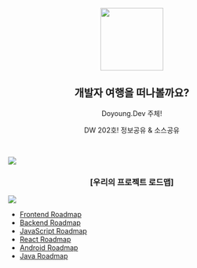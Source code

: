 
<p align="center">

  <img src="https://user-images.githubusercontent.com/110442250/223637707-103a9b37-c803-4e61-bf53-e128628a15d0.gif" height="128">
  <h2 align="center">개발자 여행을 떠나볼까요? </h2>
  <p align="center">Doyoung.Dev 주체!</p>
<p align="center"> DW 202호! 정보공유 & 소스공유<p>
  

</p>

<br>

![](https://i.imgur.com/waxVImv.png)

### <p align="center">[우리의 프로젝트 로드맵]</p>

![](https://i.imgur.com/waxVImv.png)

 
- [Frontend Roadmap](https://roadmap.sh/frontend)
- [Backend Roadmap](https://roadmap.sh/backend)
- [JavaScript Roadmap](https://roadmap.sh/javascript)
- [React Roadmap](https://roadmap.sh/react)
- [Android Roadmap](https://roadmap.sh/android)
- [Java Roadmap](https://roadmap.sh/java)
